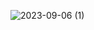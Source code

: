 ![2023-09-06 (1)](https://github.com/Addarshkumar/nandtotetris-part1/assets/142793710/7f233f82-700b-44ff-be7b-700ae4ee772e)
